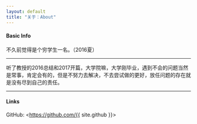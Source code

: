 ```yaml
---
layout: default
title: "关于：About"
---
```


#### Basic Info

不久前觉得是个穷学生一名。（2016夏）  

--------

听了教授的2016总结和2017开篇，大学院嘛，大学刚毕业，遇到不会的问题当然是常事，肯定会有的，但是不努力去解决，不去尝试做的更好，放任问题的存在就是没有尽到自己的责任。  


--------


#### Links

GitHub: <https://github.com/{{ site.github }}>  

